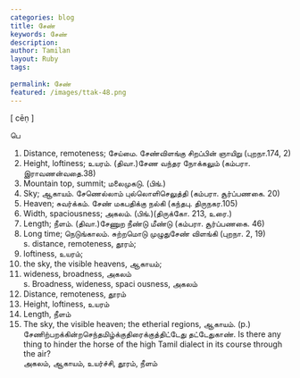 ```yaml
---
categories: blog
title: சேண்
keywords: சேண்
description: 
author: Tamilan
layout: Ruby
tags: 
 
permalink: சேண்
featured: /images/ttak-48.png
---
```

  
[ cēṇ ]  
  
பெ  
1. Distance, remoteness; சேய்மை. சேண்விளங்கு சிறப்பின் ஞாயிறு (புறநா.174, 2)  
2. Height, loftiness; உயரம். (திவா.)சேண வந்தர நோக்கலும் (கம்பரா. இராவணன்வதை.38)  
3. Mountain top, summit; மலைமுகடு. (பிங்.)  
4. Sky; ஆகாயம். சேணெல்லாம் புல்லொளிசெலுத்தி (கம்பரா. சூர்ப்பணகை. 20)  
5. Heaven; சுவர்க்கம். சேண் மகபதிக்கு நல்கி (கந்தபு. திருநகர.105)  
6. Width, spaciousness; அகலம். (பிங்.)(திருக்கோ. 213, உரை.)  
7. Length; நீளம். (திவா.)சேணுற நீண்டு மீண்டு (கம்பரா. சூர்ப்பணகை. 46)  
8. Long time; நெடுங்காலம். சுற்றமொடு முழுதுசேண் விளங்கி (புறநா. 2, 19)  
s. distance, remoteness, தூரம்;  
2. loftiness, உயரம்;  
3. the sky, the visible heavens, ஆகாயம்;  
4. wideness, broadness, அகலம்  
s. Broadness, wideness, spaci ousness, அகலம்  
2. Distance, remoteness, தூரம்  
3. Height, loftiness, உயரம்  
4. Length, நீளம்  
5. The sky, the visible heaven; the etherial regions, ஆகாயம். (p.) சேணிற்பறக்கின்றசெந்தமிழ்க்குதிரைக்குத்திட்டேது தட்டேதுகாண். Is there any thing to hinder the horse of the high Tamil dialect in its course through the air?  
அகலம், ஆகாயம், உயர்ச்சி, தூரம், நீளம்
